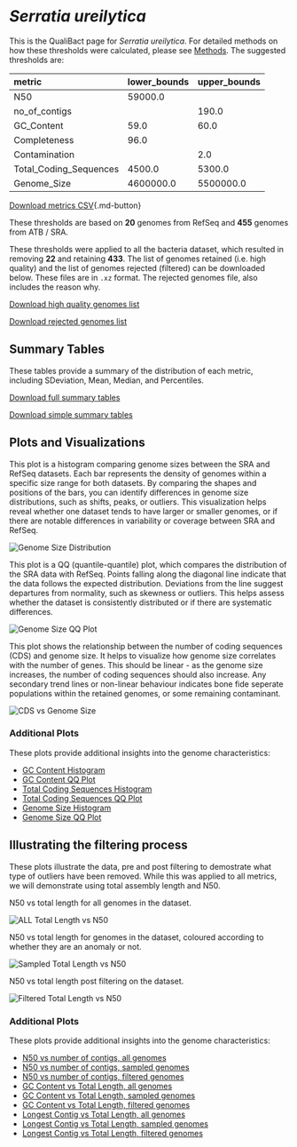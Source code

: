 # *Serratia ureilytica*

This is the QualiBact page for *Serratia ureilytica*. For detailed methods on how these thresholds were calculated, please see [Methods](../../methods.md).
The suggested thresholds are: 

| metric                 | lower_bounds   | upper_bounds   |
|:-----------------------|:---------------|:---------------|
| N50                    | 59000.0        |                |
| no_of_contigs          |                | 190.0          |
| GC_Content             | 59.0           | 60.0           |
| Completeness           | 96.0           |                |
| Contamination          |                | 2.0            |
| Total_Coding_Sequences | 4500.0         | 5300.0         |
| Genome_Size            | 4600000.0      | 5500000.0      |

[Download metrics CSV](Serratia_ureilytica_metrics.csv){.md-button}


These thresholds are based on **20** genomes from RefSeq and **455** genomes from ATB / SRA.

These thresholds were applied to all the bacteria dataset, which resulted in removing **22** and retaining **433**.
The list of genomes retained (i.e. high quality) and the list of genomes rejected (filtered) can be downloaded below. These files are in `.xz` format. The rejected genomes file, also includes the reason why.

[Download high quality genomes list](Serratia_ureilytica_high_quality_genomes.csv.xz)


[Download rejected genomes list](Serratia_ureilytica_filtered_out_genomes.csv.xz)



## Summary Tables
These tables provide a summary of the distribution of each metric, including SDeviation, Mean, Median, and Percentiles.

[Download full summary tables](summary.csv)

[Download simple summary tables](selected_summary.csv)

## Plots and Visualizations

This plot is a histogram comparing genome sizes between the SRA and RefSeq datasets. Each bar represents the density of genomes within a specific size range for both datasets. By comparing the shapes and positions of the bars, you can identify differences in genome size distributions, such as shifts, peaks, or outliers. This visualization helps reveal whether one dataset tends to have larger or smaller genomes, or if there are notable differences in variability or coverage between SRA and RefSeq.

![Genome Size Distribution](Genome_Size_refseq_histogram_kde.png)

This plot is a QQ (quantile-quantile) plot, which compares the distribution of the SRA data with RefSeq. Points falling along the diagonal line indicate that the data follows the expected distribution. Deviations from the line suggest departures from normality, such as skewness or outliers. This helps assess whether the dataset is consistently distributed or if there are systematic differences.

![Genome Size QQ Plot](Genome_Size_refseq_qqplot.png)

This plot shows the relationship between the number of coding sequences (CDS) and genome size. It helps to visualize how genome size correlates with the number of genes. This should be linear - as the genome size increases, the number of coding sequences should also increase. Any secondary trend lines or non-linear behaviour indicates bone fide seperate populations within the retained genomes, or some remaining contaminant. 

![CDS vs Genome Size](Serratia_ureilytica_CDS_vs_Genome_Size.png)

### Additional Plots

These plots provide additional insights into the genome characteristics:

- [GC Content Histogram](GC_Content_refseq_histogram_kde.png)
- [GC Content QQ Plot](GC_Content_refseq_qqplot.png)
- [Total Coding Sequences Histogram](Total_Coding_Sequences_refseq_histogram_kde.png)
- [Total Coding Sequences QQ Plot](Total_Coding_Sequences_refseq_qqplot.png)
- [Genome Size Histogram](Genome_Size_refseq_histogram_kde.png)
- [Genome Size QQ Plot](Genome_Size_refseq_qqplot.png)
## Illustrating the filtering process
These plots illustrate the data, pre and post filtering to demostrate what type of outliers have been removed. While this was applied to all metrics, we will demonstrate using total assembly length and N50.

N50 vs total length for all genomes in the dataset.

![ALL Total Length vs N50](Serratia_ureilytica_all_total_length_N50.png)

N50 vs total length for genomes in the dataset, coloured according to whether they are an anomaly or not.

![Sampled Total Length vs N50](Serratia_ureilytica_sample_total_length_N50.png)

N50 vs total length post filtering on the dataset.

![Filtered Total Length vs N50](Serratia_ureilytica_filt_total_length_N50.png)

### Additional Plots

These plots provide additional insights into the genome characteristics:

- [N50 vs number of contigs, all genomes](Serratia_ureilytica_all_N50_number.png)
- [N50 vs number of contigs, sampled genomes](Serratia_ureilytica_sample_N50_number.png)
- [N50 vs number of contigs, filtered genomes](Serratia_ureilytica_filt_N50_number.png)
- [GC Content vs Total Length, all genomes](Serratia_ureilytica_all_total_length_GC_Content.png)
- [GC Content vs Total Length, sampled genomes](Serratia_ureilytica_sample_total_length_GC_Content.png)
- [GC Content vs Total Length, filtered genomes](Serratia_ureilytica_filt_total_length_GC_Content.png)
- [Longest Contig vs Total Length, all genomes](Serratia_ureilytica_all_total_length_longest.png)
- [Longest Contig vs Total Length, sampled genomes](Serratia_ureilytica_sample_total_length_longest.png)
- [Longest Contig vs Total Length, filtered genomes](Serratia_ureilytica_filt_total_length_longest.png)
